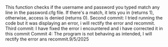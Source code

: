 This function checks if the username and password you typed match any line in the password.cfg file. If there's a match, it lets you in (returns 1), otherwise, access is denied (returns 0).
Second commit: I tried running the code but it was displaying an error, i will rectify the error and recommit.
Third commit: I have fixed the error i encountered and i have corrected it in this commit
Commit 4: The program is not behaving as intended, I will rectify the error ans recommit.9/5/2025
